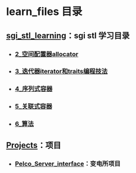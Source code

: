 # learn_files 目录

## [sgi_stl_learning](https://github.com/YaJunCui/learn_files/tree/master/sgi_stl_learning)：sgi stl 学习目录

* ### [2_空间配置器allocator](https://github.com/YaJunCui/learn_files/tree/master/sgi_stl_learning/2_空间配置器allocator)

* ### [3_迭代器iterator和traits编程技法](https://github.com/YaJunCui/learn_files/tree/master/sgi_stl_learning/3_迭代器iterator和traits编程技法)

* ### [4_序列式容器](https://github.com/YaJunCui/learn_files/tree/master/sgi_stl_learning/4_序列式容器)

* ### [5_关联式容器](https://github.com/YaJunCui/learn_files/tree/master/sgi_stl_learning/5_关联式容器)

* ### [6_算法](https://github.com/YaJunCui/learn_files/tree/master/sgi_stl_learning/6_算法)

## [Projects](https://github.com/YaJunCui/learn_files/tree/master/Projects)：项目

* ### [Pelco_Server_interface](https://github.com/YaJunCui/learn_files/tree/master/Projects/Pelco_Server_interface)：变电所项目
